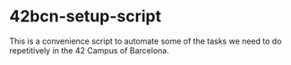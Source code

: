 # 42bcn-setup-script

This is a convenience script to automate some of the tasks we need to do repetitively in the 42 Campus of Barcelona.
